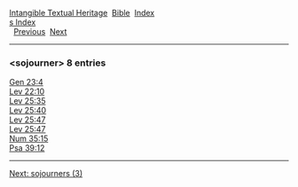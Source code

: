 [Intangible Textual Heritage](../../index)  [Bible](../index) 
[Index](index)   
[s Index](_s_)  
  [Previous](c10651)  [Next](c10653) 

------------------------------------------------------------------------

### &lt;sojourner&gt; 8 entries

[Gen 23:4](../kjv/gen023.htm#004)  
[Lev 22:10](../kjv/lev022.htm#010)  
[Lev 25:35](../kjv/lev025.htm#035)  
[Lev 25:40](../kjv/lev025.htm#040)  
[Lev 25:47](../kjv/lev025.htm#047)  
[Lev 25:47](../kjv/lev025.htm#047)  
[Num 35:15](../kjv/num035.htm#015)  
[Psa 39:12](../kjv/psa039.htm#012)  

------------------------------------------------------------------------

[Next: sojourners (3)](c10653)

